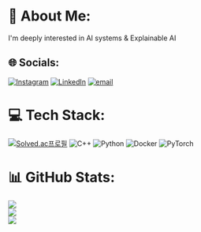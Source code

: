 # 💫 About Me:
I'm deeply interested in AI systems & Explainable AI<br>


## 🌐 Socials:
[![Instagram](https://img.shields.io/badge/Instagram-%23E4405F.svg?logo=Instagram&logoColor=white)](https://instagram.com/rino.kang) [![LinkedIn](https://img.shields.io/badge/LinkedIn-%230077B5.svg?logo=linkedin&logoColor=white)](https://linkedin.com/in/joonhyuk ) [![email](https://img.shields.io/badge/Email-D14836?logo=gmail&logoColor=white)](mailto:rinothehero@gmail.com) 

# 💻 Tech Stack:
[![Solved.ac프로필](http://mazassumnida.wtf/api/v2/generate_badge?boj=superrino)](https://solved.ac/superrino)
![C++](https://img.shields.io/badge/c++-%2300599C.svg?style=for-the-badge&logo=c%2B%2B&logoColor=white) ![Python](https://img.shields.io/badge/python-3670A0?style=for-the-badge&logo=python&logoColor=ffdd54) ![Docker](https://img.shields.io/badge/docker-%230db7ed.svg?style=for-the-badge&logo=docker&logoColor=white) ![PyTorch](https://img.shields.io/badge/PyTorch-%23EE4C2C.svg?style=for-the-badge&logo=PyTorch&logoColor=white)
# 📊 GitHub Stats:
![](https://github-readme-stats.vercel.app/api?username=rinothehero&theme=radical&hide_border=false&include_all_commits=true&count_private=true)<br/>
![](https://nirzak-streak-stats.vercel.app/?user=rinothehero&theme=radical&hide_border=false)<br/>
![](https://github-readme-stats.vercel.app/api/top-langs/?username=rinothehero&theme=radical&hide_border=false&include_all_commits=true&count_private=true&layout=compact)

<!-- Proudly created with GPRM ( https://gprm.itsvg.in ) -->
